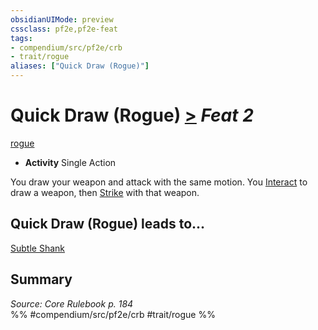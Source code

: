 ```yaml
---
obsidianUIMode: preview
cssclass: pf2e,pf2e-feat
tags:
- compendium/src/pf2e/crb
- trait/rogue
aliases: ["Quick Draw (Rogue)"]
---
```

# Quick Draw (Rogue)  [>](rules/core-rulebook/chapter-9-playing-the-game.md#Actions "Single Action") *Feat 2*  
[rogue](rules/traits/rogue.md)  

- **Activity** Single Action

You draw your weapon and attack with the same motion. You [Interact](rules/actions/interact.md) to draw a weapon, then [Strike](rules/actions/strike.md) with that weapon.

## Quick Draw (Rogue) leads to...

[Subtle Shank](compendium/feats/subtle-shank-aoe3.md)

## Summary

*Source: Core Rulebook p. 184*  
%% #compendium/src/pf2e/crb #trait/rogue %%